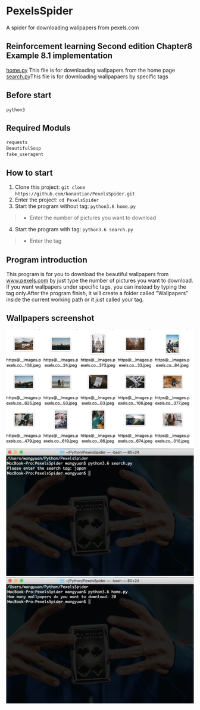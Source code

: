 # PexelsSpider
A spider for downloading wallpapers from pexels.com

## Reinforcement learning Second edition Chapter8 Example 8.1 implementation
[home.py](https://github.com/konantian/PexelsSpider/blob/master/home.py) This file is for downloading wallpapers from the home page<br />
[search.py](https://github.com/konantian/PexelsSpider/blob/master/search.py)This file is for downloading wallpapaers by specific tags<br />

Before start
------------
```
python3
```

Required Moduls 
------------
```
requests
BeautifulSoup
fake_useragent
```

How to start
------------
1. Clone this project: `git clone https://github.com/konantian/PexelsSpider.git`
2. Enter the project: `cd PexelsSpider`
3. Start the program without tag: `python3.6 home.py`
> * Enter the number of pictures you want to download
4.  Start the program with tag:  `python3.6 search.py`
> * Enter the tag

## Program introduction
This program is for you to download the beautiful wallpapers from www.pexels.com by just type the number of pictures you want to download. If you want wallpapers under specific tags, you can instead by typing the tag only.After the program finish, it will create a folder called "Wallpapers" inside the current working path or it just called your tag.

## Wallpapers screenshot
![alt text](https://github.com/konantian/PexelsSpider/blob/master/Files/screenshot1.png)
![alt text](https://github.com/konantian/PexelsSpider/blob/master/Files/screenshot2.png)
![alt text](https://github.com/konantian/PexelsSpider/blob/master/Files/screenshot3.png)
